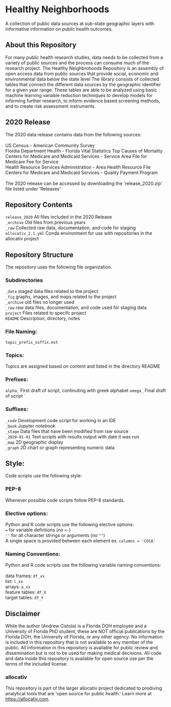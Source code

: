 # Healthy Neighborhoods
A collection of public data sources at sub-state geographic layers with informative information on public health outcomes. 

## About this Repository
For many public health research studies, data needs to be collected from a variety of public sources and the process can consume much of the research project. The Healthy Neighbrohoods Repository is an assembly of open access data from public sources that provide social, economic and environmental data below the state level The library consists of collected tables that connect the different data sources by the geographic identifier for a given year range. These tables are able to be analyzed using basic machine learning variable reduction techniques to develop models for informing further research, to inform evidence based screening methods, and to create risk assessment instruments.

## 2020 Release
The 2020 data release contains data from the following sources:<br>
<br>
US Census - American Community Survey<br>
Flordia Department Health - Florida Vital Statistics Top Causes of Mortality<br>
Centers for Medicare and Medicaid Services - Service Area File for Medicare Fee for Service<br>
Health Resource Services Administration - Area Health Resource File<br>
Centers for Medicare and Medicaid Services - Quality Payment Program<br>
<br>
The 2020 release can be accessed by downloading the 'release_2020.zip' file listed under 'Releases'

## Repository Contents
`release_2020` All files included in the 2020 Release<br>
`_archive` Old files from previous years<br>
`_raw` Collected raw data, documentation, and code for staging<br>
`allocativ_2.1.yml` Conda environment for use with repositories in the allocativ project<br>

## Repository Structure
The repository uses the following file organization.

### Subdirectories
`_data` staged data files related to the project<br>
`_fig` graphs, images, and maps related to the project<br>
`_archive` old files no longer used<br>
`_raw` raw data files, documentation, and code used for staging data<br>
`project` Files related to specifc project<br>
`README` Description, directory, notes

### File Naming:
`topic_prefix_suffix.ext`

### Topics:
Topics are assigned based on content and listed in the directory README

### Prefixes:
`alpha_` First draft of script, continuting with greek alphabet
`omega_` Final draft of script
`
### Suffixes:
`_code` Development code script for working in an IDE<br>
`_book` Jupyter notebook <br>
`_stage` Data files that have been modified from raw source<br>
`_2020-01-01` Text scripts with results output with date it was run<br>
`_map` 2D geographic display<br>
`_graph` 2D chart or graph representing numeric data

## Style:
Code scripts use the following style:

### PEP-8
Whenever possible code scripts follow PEP-8 standards. 

### Elective options:
Python and R code scripts use the following elective options:<br>
`=` for variable defintions (no `<-`)<br>
`''` for all character strings or arguments (no `""`) <br>
A single space is provided between each element ex. `columns = 'COlA'`<br>

### Naming Conventions:
Python and R code scripts use the following variable naming conventions:<br>
<br>
data frames: `df_xx`<br>
list: `l_xx`<br>
arrays: `a_xx`<br>
feature tables: `df_X`<br>
target tables: `df_Y`<br>


## Disclaimer
While the author (Andrew Cistola) is a Florida DOH employee and a University of Florida PhD student, these are NOT official publications by the Florida DOH, the University of Florida, or any other agency. 
No information is included in this repository that is not available to any member of the public. 
All information in this repository is available for public review and dissemination but is not to be used for making medical decisions. 
All code and data inside this repository is available for open source use per the terms of the included license. 

### allocativ
This repository is part of the larger allocativ project dedicated to prodiving analytical tools that are 'open source for public health.' Learn more at https://allocativ.com. 
